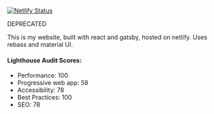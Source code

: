 [![Netlify Status](https://api.netlify.com/api/v1/badges/eac67ce2-ffc0-4133-86d2-5814a80345b8/deploy-status)](https://app.netlify.com/sites/davis-cook/deploys)

DEPRECATED

This is my website, built with react and gatsby, hosted on netlify. Uses rebass and material UI.

#### Lighthouse Audit Scores:

* Performance: 100
* Progressive web app: 58
* Accessibility: 78
* Best Practices: 100
* SEO: 78
